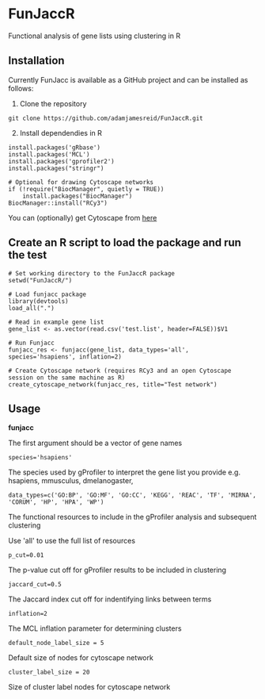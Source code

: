# FunJaccR
Functional analysis of gene lists using clustering in R

## Installation

Currently FunJacc is available as a GitHub project and can be installed as follows:

1. Clone the repository

`git clone https://github.com/adamjamesreid/FunJaccR.git`

2. Install dependendies in R

```
install.packages('gRbase')
install.packages('MCL')
install.packages('gprofiler2')
install.packages("stringr")

# Optional for drawing Cytoscape networks
if (!require("BiocManager", quietly = TRUE))
    install.packages("BiocManager")
BiocManager::install("RCy3")
```

You can (optionally) get Cytoscape from [here](https://cytoscape.org/download.html)

## Create an R script to load the package and run the test

```
# Set working directory to the FunJaccR package
setwd("FunJaccR/")

# Load funjacc package
library(devtools)
load_all(".")

# Read in example gene list
gene_list <- as.vector(read.csv('test.list', header=FALSE))$V1

# Run Funjacc
funjacc_res <- funjacc(gene_list, data_types='all', species='hsapiens', inflation=2)

# Create Cytoscape network (requires RCy3 and an open Cytoscape session on the same machine as R)
create_cytoscape_network(funjacc_res, title="Test network")
```

## Usage

**funjacc**

The first argument should be a vector of gene names

`species='hsapiens'`

The species used by gProfiler to interpret the gene list you provide e.g. hsapiens, mmusculus, dmelanogaster, 

`data_types=c('GO:BP', 'GO:MF', 'GO:CC', 'KEGG', 'REAC', 'TF', 'MIRNA', 'CORUM', 'HP', 'HPA', 'WP')`

The functional resources to include in the gProfiler analysis and subsequent clustering

Use 'all' to use the full list of resources

`p_cut=0.01`

The p-value cut off for gProfiler results to be included in clustering

`jaccard_cut=0.5`

The Jaccard index cut off for indentifying links between terms

`inflation=2`

The MCL inflation parameter for determining clusters

`default_node_label_size = 5`

Default size of nodes for cytoscape network

`cluster_label_size = 20`

Size of cluster label nodes for cytoscape network
